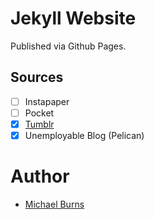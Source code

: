 # Jekyll Website

Published via Github Pages.

## Sources

- [ ] Instapaper
- [ ] Pocket
- [x] [Tumblr](http://mburns-blog.tumblr.com/)
- [x] Unemployable Blog (Pelican)

# Author

* [Michael Burns](https://keybase.io/mburns)